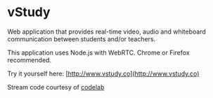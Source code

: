 # vStudy
Web application that provides real-time video, audio and whiteboard communication
between students and/or teachers.

This application uses Node.js with WebRTC. Chrome or Firefox recommended.

Try it yourself here: [http://www.vstudy.co](http://www.vstudy.co)

Stream code courtesy of [codelab](https://bitbucket.org/webrtc/codelab/overview)
